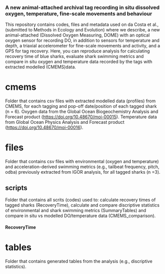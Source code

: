 ### A new animal-attached archival tag recording in situ dissolved oxygen, temperature, fine-scale movements and behaviour 
This repository contains codes, files and metadata used on da Costa et al., (submitted to Methods in Ecology and Evolution) where we describe, a new animal-attached (Dissolved Oxygen Measuring, DOME) 
with an optical oxygen sensor for recording DO, in addition to sensors for temperature and depth, a triaxial accelerometer for fine-scale movements and activity, and a GPS for tag recovery. 
Here, you can reproduce analysis for calculating recovery time of blue sharks, evaluate shark swimming metrics and compare in situ oxygen and temperature data recorded by the tags with extracted modelled (CMEMS)data.

# cmems
Folder that contains csv files with extracted modelled data (profiles) from CMEMS, for each tagging and pop-off date/position of each tagged shark (n = 6).
Oxygen data from the Global Ocean Biogeochemistry Analysis and Forecast product (https://doi.org/10.48670/moi-00015).
Temperature data from Global Ocean Physics Analysis and Forecast product (https://doi.org/10.48670/moi-00016).

# files
Folder that contains csv files with environmental (oxygen and temperature) and acceleration-derived swimming metrics (e.g., tailbeat frequency, pitch, odba) previously extracted from IGOR analysis, for all tagged 
sharks (n =3). 

## scripts
Folder that contains all scrits (codes) used to: calculate recovery times of tagged sharks (RecoveryTime), calculate and compare discriptive statistics of environmental and shark swimming metrics (SummaryTables)
and compare in situ vs modelled DO/temperature data (CMEMS_comparison).

#### RecoveryTime

# tables
Folder that contains generated tables from the analysis (e.g., discriptive statistics).
